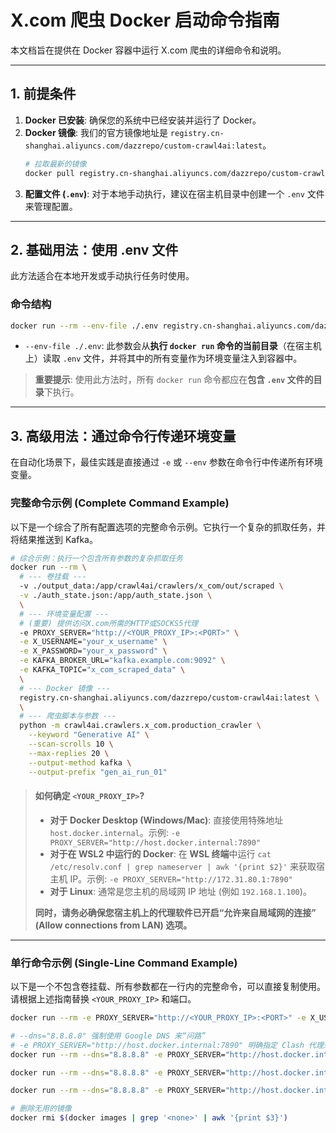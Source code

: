 # X.com 爬虫 Docker 启动命令指南

本文档旨在提供在 Docker 容器中运行 X.com 爬虫的详细命令和说明。

---

## 1. 前提条件

1.  **Docker 已安装**: 确保您的系统中已经安装并运行了 Docker。
2.  **Docker 镜像**: 我们的官方镜像地址是 `registry.cn-shanghai.aliyuncs.com/dazzrepo/custom-crawl4ai:latest`。
    ```sh
    # 拉取最新的镜像
    docker pull registry.cn-shanghai.aliyuncs.com/dazzrepo/custom-crawl4ai:latest
    ```
3.  **配置文件 (`.env`)**: 对于本地手动执行，建议在宿主机目录中创建一个 `.env` 文件来管理配置。

---

## 2. 基础用法：使用 .env 文件

此方法适合在本地开发或手动执行任务时使用。

### 命令结构

```sh
docker run --rm --env-file ./.env registry.cn-shanghai.aliyuncs.com/dazzrepo/custom-crawl4ai:latest python -m crawl4ai.crawlers.x_com.production_crawler [OPTIONS]
```

*   `--env-file ./.env`: 此参数会从**执行 `docker run` 命令的当前目录**（在宿主机上）读取 `.env` 文件，并将其中的所有变量作为环境变量注入到容器中。

> **重要提示**: 使用此方法时，所有 `docker run` 命令都应在**包含 `.env` 文件的目录**下执行。

---

## 3. 高级用法：通过命令行传递环境变量

在自动化场景下，最佳实践是直接通过 `-e` 或 `--env` 参数在命令行中传递所有环境变量。

### 完整命令示例 (Complete Command Example)

以下是一个综合了所有配置选项的完整命令示例。它执行一个复杂的抓取任务，并将结果推送到 Kafka。

```sh
# 综合示例：执行一个包含所有参数的复杂抓取任务
docker run --rm \
  # --- 卷挂载 ---
  -v ./output_data:/app/crawl4ai/crawlers/x_com/out/scraped \
  -v ./auth_state.json:/app/auth_state.json \
  \
  # --- 环境变量配置 ---
  # (重要) 提供访问X.com所需的HTTP或SOCKS5代理
  -e PROXY_SERVER="http://<YOUR_PROXY_IP>:<PORT>" \
  -e X_USERNAME="your_x_username" \
  -e X_PASSWORD="your_x_password" \
  -e KAFKA_BROKER_URL="kafka.example.com:9092" \
  -e KAFKA_TOPIC="x_com_scraped_data" \
  \
  # --- Docker 镜像 ---
  registry.cn-shanghai.aliyuncs.com/dazzrepo/custom-crawl4ai:latest \
  \
  # --- 爬虫脚本与参数 ---
  python -m crawl4ai.crawlers.x_com.production_crawler \
    --keyword "Generative AI" \
    --scan-scrolls 10 \
    --max-replies 20 \
    --output-method kafka \
    --output-prefix "gen_ai_run_01"
```

> #### 如何确定 `<YOUR_PROXY_IP>`?
> *   **对于 Docker Desktop (Windows/Mac)**: 直接使用特殊地址 `host.docker.internal`。示例: `-e PROXY_SERVER="http://host.docker.internal:7890"`
> *   **对于在 WSL2 中运行的 Docker**: 在 **WSL 终端**中运行 `cat /etc/resolv.conf | grep nameserver | awk '{print $2}'` 来获取宿主机 IP。示例: `-e PROXY_SERVER="http://172.31.80.1:7890"`
> *   **对于 Linux**: 通常是您主机的局域网 IP 地址 (例如 `192.168.1.100`)。
> 
> **同时，请务必确保您宿主机上的代理软件已开启“允许来自局域网的连接” (Allow connections from LAN) 选项。**

---

### 单行命令示例 (Single-Line Command Example)

以下是一个不包含卷挂载、所有参数都在一行内的完整命令，可以直接复制使用。请根据上述指南替换 `<YOUR_PROXY_IP>` 和端口。

```sh
docker run --rm -e PROXY_SERVER="http://<YOUR_PROXY_IP>:<PORT>" -e X_USERNAME="jason0447587146" -e X_PASSWORD="Abc12345678@" -e KAFKA_BROKER_URL="192.168.0.200:9092" -e KAFKA_TOPIC="x_com_scraped_data" registry.cn-shanghai.aliyuncs.com/dazzrepo/custom-crawl4ai:latest python -m crawl4ai.crawlers.x_com.production_crawler --keyword "Generative AI" --scan-scrolls 3 --max-replies 10 --output-method kafka

# --dns="8.8.8.8" 强制使用 Google DNS 来“问路”
# -e PROXY_SERVER="http://host.docker.internal:7890" 明确指定 Clash 代理来“开车”
docker run --rm --dns="8.8.8.8" -e PROXY_SERVER="http://host.docker.internal:7890" -e X_USERNAME="jason0447587146" -e X_PASSWORD="Abc12345678@" -e KAFKA_BROKER_URL="192.168.0.200:9092" -e KAFKA_TOPIC="x_com_scraped_data" registry.cn-shanghai.aliyuncs.com/dazzrepo/custom-crawl4ai:latest python -m crawl4ai.crawlers.x_com.production_crawler --keyword "Generative AI" --scan-scrolls 3 --max-replies 10 --output-method kafka

docker run --rm --dns="8.8.8.8" -e PROXY_SERVER="http://host.docker.internal:7890" -e X_USERNAME="jason0447587146" -e X_PASSWORD="Abc12345678@" registry.cn-shanghai.aliyuncs.com/dazzrepo/custom-crawl4ai:latest python -m crawl4ai.crawlers.x_com.production_crawler --login

docker run --rm --dns="8.8.8.8" -e PROXY_SERVER="http://host.docker.internal:7890" -e X_USERNAME="jason0447587146" -e X_PASSWORD="Abc12345678@" custom-crawl4ai:latest python -m crawl4ai.crawlers.x_com.production_crawler --login

```
```sh 
# 删除无用的镜像
docker rmi $(docker images | grep '<none>' | awk '{print $3}')
```

